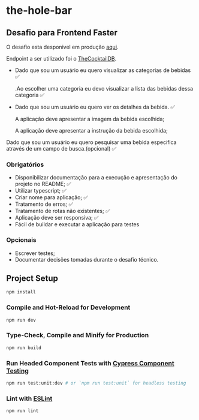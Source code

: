 # the-hole-bar
## Desafio para Frontend Faster

O desafio esta desponivel em produção [aqui](https://64eba09213ef6f15ecf4b8cc--courageous-souffle-410f1f.netlify.app/).

Endpoint a ser utilizado foi o [TheCocktailDB](https://www.thecocktaildb.com/api.php).

- Dado que sou um usuário eu quero visualizar as categorias de bebidas :white_check_mark:

    .Ao escolher uma categoria eu devo visualizar a lista das bebidas dessa categoria  :white_check_mark:


- Dado que sou um usuário eu quero ver os detalhes da bebida.  :white_check_mark:

    A aplicação deve apresentar a imagem da bebida escolhida; 

    A aplicação deve apresentar a instrução da bebida escolhida;

Dado que sou um usuário eu quero pesquisar uma bebida específica através de um campo de busca.(opcional)   :white_check_mark:

### Obrigatórios

- Disponibilizar documentação para a execução e apresentação do projeto no README; :white_check_mark:
- Utilizar typescript;  :white_check_mark:
- Criar nome para aplicação;  :white_check_mark:
- Tratamento de erros; :white_check_mark:
- Tratamento de rotas não existentes;  :white_check_mark:
- Aplicação deve ser responsiva;  :white_check_mark:
- Fácil de buildar e executar a aplicação para testes  

### Opcionais

- Escrever testes;
- Documentar decisões tomadas durante o desafio técnico.

## Project Setup

```sh
npm install
```

### Compile and Hot-Reload for Development

```sh
npm run dev
```

### Type-Check, Compile and Minify for Production

```sh
npm run build
```

### Run Headed Component Tests with [Cypress Component Testing](https://on.cypress.io/component)

```sh
npm run test:unit:dev # or `npm run test:unit` for headless testing
```
### Lint with [ESLint](https://eslint.org/)

```sh
npm run lint
```
